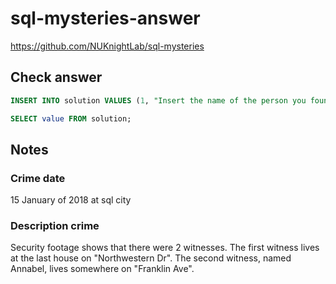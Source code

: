 # sql-mysteries-answer

<https://github.com/NUKnightLab/sql-mysteries>

## Check answer

```sql
INSERT INTO solution VALUES (1, "Insert the name of the person you found here");

SELECT value FROM solution;
```

## Notes

### Crime date

15 January of 2018 at sql city

### Description crime

Security footage shows that there were 2 witnesses. The first witness lives at the last house on "Northwestern Dr". The second witness, named Annabel, lives somewhere on "Franklin Ave".


